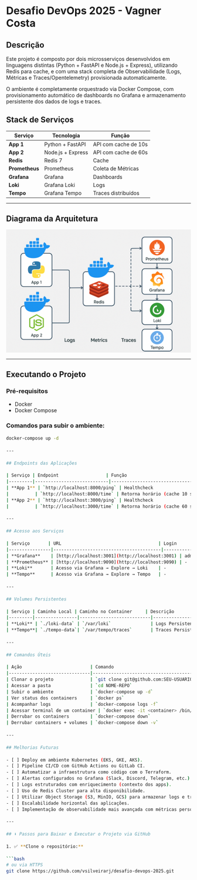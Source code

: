 # Desafio DevOps 2025 - Vagner Costa

## Descrição

Este projeto é composto por dois microsserviços desenvolvidos em linguagens distintas (Python + FastAPI e Node.js + Express), utilizando Redis para cache, e com uma stack completa de Observabilidade (Logs, Métricas e Traces/Opentelemetry) provisionada automaticamente.

O ambiente é completamente orquestrado via Docker Compose, com provisionamento automático de dashboards no Grafana e armazenamento persistente dos dados de logs e traces.

## Stack de Serviços

| Serviço     | Tecnologia                     | Função                     |
|--------------|-------------------------------|----------------------------|
| **App 1**    | Python + FastAPI               | API com cache de 10s       |
| **App 2**    | Node.js + Express              | API com cache de 60s       |
| **Redis**    | Redis 7                        | Cache                      |
| **Prometheus**| Prometheus                    | Coleta de Métricas         |
| **Grafana**  | Grafana                        | Dashboards                 |
| **Loki**     | Grafana Loki                   | Logs                       |
| **Tempo**    | Grafana Tempo                  | Traces distribuídos        |

---

## Diagrama da Arquitetura

![Diagrama da Arquitetura](diagrama.png)

---

## Executando o Projeto

### Pré-requisitos
- Docker
- Docker Compose

### Comandos para subir o ambiente:

```bash
docker-compose up -d

---

## Endpoints das Aplicações

| Serviço | Endpoint                  | Função                            |
|---------|----------------------------|------------------------------------|
| **App 1** | `http://localhost:8000/ping` | Healthcheck                       |
|          | `http://localhost:8000/time` | Retorna horário (cache 10 segundos)|
| **App 2** | `http://localhost:3000/ping` | Healthcheck                       |
|          | `http://localhost:3000/time` | Retorna horário (cache 60 segundos)|

---

## Acesso aos Serviços

| Serviço       | URL                                     | Login            |
|----------------|-----------------------------------------|------------------|
| **Grafana**    | [http://localhost:3001](http://localhost:3001) | admin / admin   |
| **Prometheus** | [http://localhost:9090](http://localhost:9090) | -               |
| **Loki**       | Acesso via Grafana → Explore → Loki    | -               |
| **Tempo**      | Acesso via Grafana → Explore → Tempo   | -               |

---

## Volumes Persistentes

| Serviço | Caminho Local | Caminho no Container     | Descrição            |
|---------|----------------|---------------------------|-----------------------|
| **Loki** | `./loki-data` | `/var/loki`               | Logs Persistentes     |
| **Tempo**| `./tempo-data`| `/var/tempo/traces`       | Traces Persistentes   |

---

## Comandos Úteis

| Ação                          | Comando                                  |
|-------------------------------|-------------------------------------------|
| Clonar o projeto              | `git clone git@github.com:SEU-USUARIO/NOME-REPO.git` |
| Acessar a pasta               | `cd NOME-REPO`                           |
| Subir o ambiente              | `docker-compose up -d`                   |
| Ver status dos containers     | `docker ps`                              |
| Acompanhar logs               | `docker-compose logs -f`                 |
| Acessar terminal de um container | `docker exec -it <container> /bin/sh`  |
| Derrubar os containers        | `docker-compose down`                    |
| Derrubar containers + volumes | `docker-compose down -v`                 |

---

## Melhorias Futuras

- [ ] Deploy em ambiente Kubernetes (EKS, GKE, AKS).
- [ ] Pipeline CI/CD com GitHub Actions ou GitLab CI.
- [ ] Automatizar a infraestrutura como código com o Terraform.
- [ ] Alertas configurados no Grafana (Slack, Discord, Telegram, etc.).
- [ ] Logs estruturados com enriquecimento (contexto dos apps).
- [ ] Uso de Redis Cluster para alta disponibilidade.
- [ ] Utilizar Object Storage (S3, MinIO, GCS) para armazenar logs e traces em produção.
- [ ] Escalabilidade horizontal das aplicações.
- [ ] Implementação de observabilidade mais avançada com métricas personalizadas e tracing detalhado.

---

## ⬇️ Passos para Baixar e Executar o Projeto via GitHub

1. ✅ **Clone o repositório:**

```bash
# ou via HTTPS
git clone https://github.com/vsilveirarj/desafio-devops-2025.git